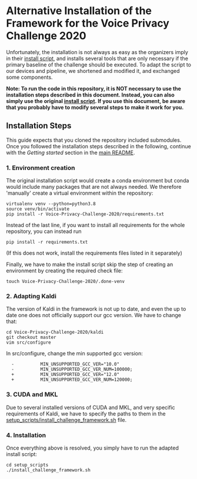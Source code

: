 # Alternative Installation of the Framework for the Voice Privacy Challenge 2020
Unfortunately, the installation is not always as easy as the organizers imply in their [install 
script](Voice-Privacy-Challenge-2020/install.sh), and installs several tools that are only necessary if the primary 
baseline of the challenge should be executed. To adapt the script to our devices and pipeline, we shortened and 
modified it, and exchanged some components.

**Note: To run the code in this repository, it is NOT necessary to use the installation steps described in this 
document. Instead, you can also simply use the original [install 
script](Voice-Privacy-Challenge-2020/install.sh). If you use this document, be aware that you probably have to 
modify several steps to make it work for you.**

## Installation Steps
This guide expects that you cloned the repository included submodules. Once you followed the installation steps 
described in the following, continue with the *Getting started* section in the [main README](README.md).

### 1. Environment creation
The original installation script would create a conda environment but conda would include many packages that are not 
always needed. We therefore 'manually' create a virtual environment within the 
repository:
```
virtualenv venv --python=python3.8
source venv/bin/activate
pip install -r Voice-Privacy-Challenge-2020/requirements.txt
```
Instead of the last line, if you want to install all requirements for the whole repository, you can instead run
```
pip install -r requirements.txt
```
(If this does not work, install the requirements files listed in it separately)

Finally, we have to make the install script skip the step of creating an environment by creating the required check 
file:
```
touch Voice-Privacy-Challenge-2020/.done-venv
```

### 2. Adapting Kaldi
The version of Kaldi in the framework is not up to date, and even the up to date one does not officially support our 
gcc version. We have to change that:
```
cd Voice-Privacy-Challenge-2020/kaldi
git checkout master
vim src/configure
```
In src/configure, change the min supported gcc version:
```
  -          MIN_UNSUPPORTED_GCC_VER="10.0"
  -          MIN_UNSUPPORTED_GCC_VER_NUM=100000;
  +          MIN_UNSUPPORTED_GCC_VER="12.0"
  +          MIN_UNSUPPORTED_GCC_VER_NUM=120000;
```

### 3. CUDA and MKL
Due to several installed versions of CUDA and MKL, and very specific requirements of Kaldi, we have to specify the 
paths to them in the [setup_scripts/install_challenge_framework.sh](../speaker-anonymization/setup_scripts/install_challenge_framework.sh) file. 

### 4. Installation
Once everything above is resolved, you simply have to run the adapted install script:
```
cd setup_scripts
./install_challenge_framework.sh
```
